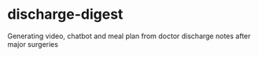 # discharge-digest
Generating video, chatbot and meal plan from doctor discharge notes after major surgeries

